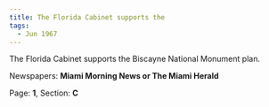 ```yaml
---  
title: The Florida Cabinet supports the  
tags:  
  - Jun 1967  
---  
```

  
The Florida Cabinet supports the Biscayne National Monument plan.  
  
Newspapers: **Miami Morning News or The Miami Herald**  
  
Page: **1**, Section: **C** 
